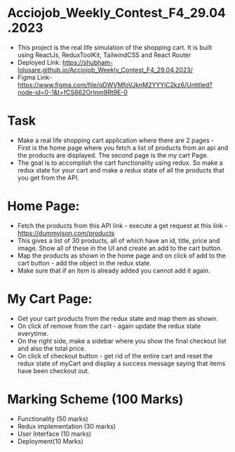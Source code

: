 # Acciojob_Weekly_Contest_F4_29.04.2023
- This project is the real life simulation of the shopping cart. It is built using ReactJs, ReduxToolKit, TailwindCSS and React Router
- Deployed Link: https://shubham-lolusare.github.io/Acciojob_Weekly_Contest_F4_29.04.2023/
- Figma Link- https://www.figma.com/file/qDWVMfoVJknM2YYYiC2kz6/Untitled?node-id=0-1&t=fCS662OrInm9Rt9E-0


# Task
- Make a real life shopping cart application where there are 2 pages - First is the home page where you fetch a list of products from an api and the products are displayed. The second page is the my cart Page.
- The goal is to accomplish the cart functionality using redux. So make a redux state for your cart and make a redux state of all the products that you get from the API.

# Home Page:
- Fetch the products from this API link - execute a get request at this link - https://dummyjson.com/products
- This gives a list of 30 products, all of which have an id, title, price and image. Show all of these in the UI and create an add to the cart button.
- Map the products as shown in the home page and on click of add to the cart button - add the object in the redux state.
- Make sure that if an item is already added you cannot add it again.

# My Cart Page:
- Get your cart products from the redux state and map them as shown.
- On click of remove from the cart - again update the redux state everytime.
- On the right side, make a sidebar where you show the final checkout list and also the total price.
- On click of checkout button - get rid of the entire cart and reset the redux state of myCart and display a success message saying that items have been checkout out.

# Marking Scheme (100 Marks)
- Functionality (50 marks)
- Redux implementation (30 marks)
- User Interface (10 marks)
- Deployment(10 Marks)
